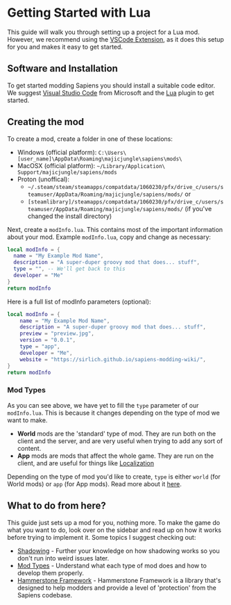 # Getting Started with Lua

This guide will walk you through setting up a project for a Lua mod. However, we recommend using the [VSCode Extension](./vscode-getting-started.md), as it does this setup for you and makes it easy to get started.

## Software and Installation

To get started modding Sapiens you should install a suitable code editor. We suggest [Visual Studio Code](https://code.visualstudio.com/) from Microsoft and the [Lua](https://marketplace.visualstudio.com/items?itemName=yinfei.luahelper) plugin to get started.

## Creating the mod

To create a mod, create a folder in one of these locations:

- Windows (official platform): `C:\Users\[user_name]\AppData\Roaming\majicjungle\sapiens\mods\`
- MacOSX (official platform): `~/Library/Application\ Support/majicjungle/sapiens/mods`
- Proton (unoffical): 
  - `~/.steam/steam/steamapps/compatdata/1060230/pfx/drive_c/users/steamuser/AppData/Roaming/majicjungle/sapiens/mods/` or
  - `[steamlibrary]/steamapps/compatdata/1060230/pfx/drive_c/users/steamuser/AppData/Roaming/majicjungle/sapiens/mods/` (if you've changed the install directory)

Next, create a `modInfo.lua`. This contains most of the important information about your mod. Example `modInfo.lua`, copy and change as necessary:

```lua
local modInfo = {
  name = "My Example Mod Name",
  description = "A super-duper groovy mod that does... stuff",
  type = "", -- We'll get back to this
  developer = "Me"
}
return modInfo
```

Here is a full list of modInfo parameters (optional):

```lua
local modInfo = {
    name = "My Example Mod Name",
    description = "A super-duper groovy mod that does... stuff",
    preview = "preview.jpg",
    version = "0.0.1",
    type = "app",
    developer = "Me",
    website = "https://sirlich.github.io/sapiens-modding-wiki/",
}
return modInfo
```

### Mod Types

As you can see above, we have yet to fill the `type` parameter of our `modInfo.lua`. This is because it changes depending on the type of mod we want to make.

- **World** mods are the 'standard' type of mod. They are run both on the client and the server, and are very useful when trying to add any sort of content.
- **App** mods are mods that affect the whole game. They are run on the client, and are useful for things like [Localization](https://github.com/Majic-Jungle/sapiens-mod-creation/wiki/Localizations#creating-a-translation-mod)

Depending on the type of mod you'd like to create, `type` is either `world` (for World mods) or `app` (for App mods). Read more about it [here](/docs/engine/mod-types.md).

## What to do from here?

This guide just sets up a mod for you, nothing more. To make the game do what you want to do, look over on the sidebar and read up on how it works before trying to implement it. Some topics I suggest checking out:

- [Shadowing](/guide/shadowing.md) - Further your knowledge on how shadowing works so you don't run into weird issues later.
- [Mod Types](/docs/engine/mod-types) - Understand what each type of mod does and how to develop them properly.
- [Hammerstone Framework](/hammerstone/introduction) - Hammerstone Framework is a library that's designed to help modders and provide a level of 'protection' from the Sapiens codebase.
